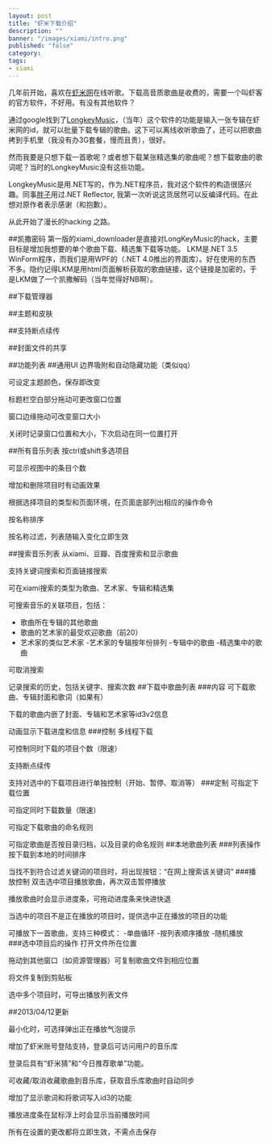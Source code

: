 ```yaml
---
layout: post
title: "虾米下载介绍"
description: ""
banner: "/images/xiami/intro.png"
published: "false"
category: 
tags:
- xiami
---
```



几年前开始，喜欢在[虾米网](http://www.xiami.com/)在线听歌。下载高音质歌曲是收费的，需要一个叫虾客的官方软件，不好用。有没有其他软件？

通过google找到了[LongkeyMusic](http://longkeymusic.com/)，（当年）这个软件的功能是输入一张专辑在虾米网的id，就可以批量下载专辑的歌曲。这下可以离线收听歌曲了，还可以把歌曲拷到手机里（我没有办3G套餐，慢而且贵），很好。

然而我要是只想下载一首歌呢？或者想下载某张精选集的歌曲呢？想下载歌曲的歌词呢？当时的LongkeyMusic没有这些功能。

LongkeyMusic是用.NET写的，作为.NET程序员，我对这个软件的构造很感兴趣。同事[胖子](http://weibo.com/818871231)用过.NET Reflector, 我第一次听说这货居然可以反编译代码。在此想对原作者表示感谢（和抱歉）。

从此开始了漫长的hacking 之路。

##凯撒密码
第一版的xiami_downloader是直接对LongKeyMusic的hack，主要目标是增加我想要的单个歌曲下载、精选集下载等功能。
LKM是.NET 3.5 WinForm程序，而我们是用WPF的（.NET 4.0推出的界面库）。好在使用的东西不多。隐约记得LKM是用html页面解析获取的歌曲链接，这个链接是加密的，于是LKM做了一个凯撒解码（当年觉得好NB啊）。

##下载管理器

##主题和皮肤

##支持断点续传

##封面文件的共享


##功能列表
##通用UI
边界吸附和自动隐藏功能（类似qq）

可设定主题颜色，保存即改变

标题栏空白部分拖动可更改窗口位置

窗口边缘拖动可改变窗口大小

关闭时记录窗口位置和大小，下次启动在同一位置打开

##所有音乐列表
按ctrl或shift多选项目

可显示视图中的条目个数

增加和删除项目时有动画效果

根据选择项目的类型和页面环境，在页面底部列出相应的操作命令

按名称排序

按名称过滤，列表随输入变化立即生效

##搜索音乐列表
从xiami、豆瓣、百度搜索和显示歌曲

支持关键词搜索和页面链接搜索

可在xiami搜索的类型为歌曲、艺术家、专辑和精选集

可搜索音乐的关联项目，包括：
- 歌曲所在专辑的其他歌曲
- 歌曲的艺术家的最受欢迎歌曲（前20）
- 艺术家的类似艺术家
-艺术家的专辑按年份排列
-专辑中的歌曲
-精选集中的歌曲

可取消搜索

记录搜索的历史，包括关键字、搜索次数
##下载中歌曲列表
###内容
可下载歌曲、专辑封面和歌词（如果有）

下载的歌曲内嵌了封面、专辑和艺术家等id3v2信息

动画显示下载进度和信息
###控制
多线程下载
	
可控制同时下载的项目个数（限速）
	
支持断点续传
	
支持对选中的下载项目进行单独控制（开始、暂停、取消等）
###定制
可指定下载位置
	
可指定同时下载数量（限速）
	
可指定下载歌曲的命名规则
	
可指定歌曲是否按目录归档，以及目录的命名规则
##本地歌曲列表
###列表操作
按下载到本地的时间排序

当找不到符合过滤关键词的项目时，将出现按钮：“在网上搜索该关键词”
###播放控制
双击选中项目播放歌曲，再次双击暂停播放
	
播放歌曲时会显示进度条，可拖动进度条来快进快退
	
当选中的项目不是正在播放的项目时，提供选中正在播放的项目的功能	
	
可播放下一首歌曲，支持三种模式：
-单曲循环
-按列表顺序播放
-随机播放	
###选中项目后的操作
打开文件所在位置

拖动到其他窗口（如资源管理器）可复制歌曲文件到相应位置

将文件复制到剪贴板

选中多个项目时，可导出播放列表文件

##2013/04/12更新

最小化时，可选择弹出正在播放气泡提示

增加了虾米账号登陆支持，登录后可访问用户的音乐库

登录后具有“虾米猜”和“今日推荐歌单”功能。

可收藏/取消收藏歌曲到音乐库，获取音乐库歌曲时自动同步

增加了显示歌词和将歌词写入id3的功能

播放进度条在鼠标浮上时会显示当前播放时间

所有在设置的更改都将立即生效，不需点击保存